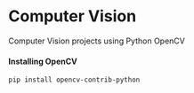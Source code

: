 # Computer Vision

Computer Vision projects using Python OpenCV

#### Installing OpenCV
```
pip install opencv-contrib-python
```
